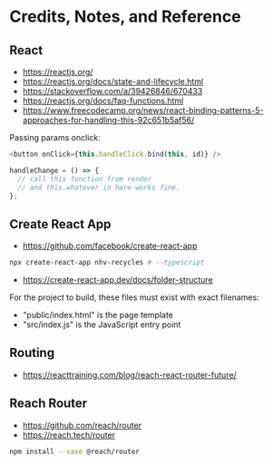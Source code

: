 # Credits, Notes, and Reference

## React

   + https://reactjs.org/
   + https://reactjs.org/docs/state-and-lifecycle.html
   + https://stackoverflow.com/a/39426846/670433
   + https://reactjs.org/docs/faq-functions.html
   + https://www.freecodecamp.org/news/react-binding-patterns-5-approaches-for-handling-this-92c651b5af56/

Passing params onclick:

```js
<button onClick={this.handleClick.bind(this, id)} />
```

```js
handleChange = () => {
  // call this function from render
  // and this.whatever in here works fine.
};
```

## Create React App

   + https://github.com/facebook/create-react-app

```sh
npx create-react-app nhv-recycles # --typescript
```

  + https://create-react-app.dev/docs/folder-structure

For the project to build, these files must exist with exact filenames:

  + "public/index.html" is the page template
  + "src/index.js" is the JavaScript entry point

## Routing

  + https://reacttraining.com/blog/reach-react-router-future/

## Reach Router

  + https://github.com/reach/router
  + https://reach.tech/router

```sh
npm install --save @reach/router
```
